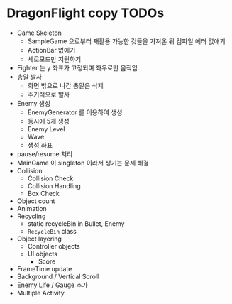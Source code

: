 # DragonFlight copy TODOs

* Game Skeleton
  * SampleGame 으로부터 재활용 가능한 것들을 가져온 뒤 컴파일 에러 없애기
  * ActionBar 없애기
  * 세로모드만 지원하기
* Fighter 는 y 좌표가 고정되며 좌우로만 움직임
* 총알 발사
  * 화면 밖으로 나간 총알은 삭제
  * 주기적으로 발사
* Enemy 생성
  * EnemyGenerator 를 이용하여 생성
  * 동시에 5개 생성
  * Enemy Level
  * Wave
  * 생성 좌표
* pause/resume 처리
* MainGame 이 singleton 이라서 생기는 문제 해결
* Collision
  * Collision Check
  * Collision Handling
  * Box Check
* Object count
* Animation
* Recycling
  * static recycleBin in Bullet, Enemy
  * `RecycleBin` class
* Object layering
  * Controller objects
  * UI objects
    * Score
* FrameTime update
* Background / Vertical Scroll
* Enemy Life / Gauge 추가
* Multiple Activity
